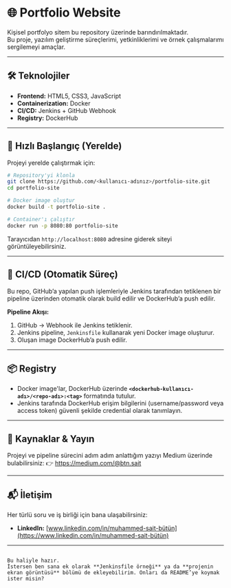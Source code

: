 # 🌐 Portfolio Website

Kişisel portfolyo sitem bu repository üzerinde barındırılmaktadır.  
Bu proje, yazılım geliştirme süreçlerimi, yetkinliklerimi ve örnek çalışmalarımı sergilemeyi amaçlar.

---

## 🛠️ Teknolojiler

- **Frontend:** HTML5, CSS3, JavaScript  
- **Containerization:** Docker  
- **CI/CD:** Jenkins + GitHub Webhook  
- **Registry:** DockerHub  

---

## 🚀 Hızlı Başlangıç (Yerelde)

Projeyi yerelde çalıştırmak için:

```bash
# Repository'yi klonla
git clone https://github.com/<kullanıcı-adınız>/portfolio-site.git
cd portfolio-site

# Docker image oluştur
docker build -t portfolio-site .

# Container'ı çalıştır
docker run -p 8080:80 portfolio-site
````

Tarayıcıdan `http://localhost:8080` adresine giderek siteyi görüntüleyebilirsiniz.

---

## 🔄 CI/CD (Otomatik Süreç)

Bu repo, GitHub’a yapılan push işlemleriyle Jenkins tarafından tetiklenen bir pipeline üzerinden otomatik olarak build edilir ve DockerHub’a push edilir.

**Pipeline Akışı:**

1. GitHub → Webhook ile Jenkins tetiklenir.
2. Jenkins pipeline, `Jenkinsfile` kullanarak yeni Docker image oluşturur.
3. Oluşan image DockerHub’a push edilir.

---

## 📦 Registry

* Docker image'lar, DockerHub üzerinde
  **`<dockerhub-kullanıcı-adı>/<repo-adı>:<tag>`** formatında tutulur.
* Jenkins tarafında DockerHub erişim bilgilerini (username/password veya access token) güvenli şekilde credential olarak tanımlayın.

---

## 📖 Kaynaklar & Yayın

Projeyi ve pipeline sürecini adım adım anlattığım yazıyı Medium üzerinde bulabilirsiniz:
👉 https://medium.com/@btn.sait

---

## 📬 İletişim

Her türlü soru ve iş birliği için bana ulaşabilirsiniz:

* **LinkedIn:** [www.linkedin.com/in/muhammed-sai̇t-bütün](https://www.linkedin.com/in/muhammed-sai̇t-bütün)

---

```

Bu haliyle hazır.  
İstersen ben sana ek olarak **Jenkinsfile örneği** ya da **projenin ekran görüntüsü** bölümü de ekleyebilirim. Onları da README’ye koymak ister misin?
```
